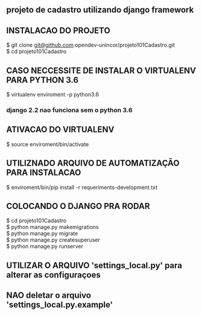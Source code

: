 
## projeto de cadastro utilizando django framework  

## INSTALACAO DO PROJETO #
$ git clone git@github.com:opendev-unincor/projeto101Cadastro.git  
$ cd projeto101Cadastro  

## CASO NECCESSITE DE INSTALAR O VIRTUALENV PARA PYTHON 3.6
$ virtualenv enviroment -p python3.6  
### django 2.2 nao funciona sem o python 3.6
   

## ATIVACAO DO VIRTUALENV  
$ source enviroment/bin/activate  

## UTILIZNADO ARQUIVO DE AUTOMATIZAÇÃO PARA INSTALACAO  
$ enviroment/bin/pip install -r requeriments-development.txt
 
## COLOCANDO O DJANGO PRA RODAR  
$ cd projeto101Cadastro  
$ python manage.py makemigrations  
$ python manage.py migrate  
$ python manage.py createsuperuser  
$ python manage.py runserver  

## UTILIZAR O ARQUIVO 'settings_local.py' para alterar as configuraçoes  
## NAO deletar o arquivo 'settings_local.py.example'
